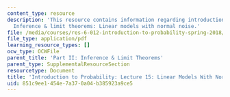 ```yaml
---
content_type: resource
description: 'This resource contains information regarding introduction to probability:
  Inference & limit theorems: Linear models with normal noise.'
file: /media/courses/res-6-012-introduction-to-probability-spring-2018/851c9ee1454e7a370a04b385923a9ce5_MITRES_6_012S18_L15AS.pdf
file_type: application/pdf
learning_resource_types: []
ocw_type: OCWFile
parent_title: 'Part II: Inference & Limit Theorems'
parent_type: SupplementalResourceSection
resourcetype: Document
title: 'Introduction to Probability: Lecture 15: Linear Models With Normal Noise'
uid: 851c9ee1-454e-7a37-0a04-b385923a9ce5
---
```

